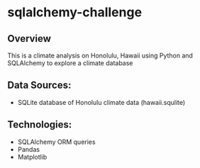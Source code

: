 # sqlalchemy-challenge

## Overview
This is a climate analysis on Honolulu, Hawaii using Python and SQLAlchemy to explore a climate database

## Data Sources: 
- SQLite database of Honolulu climate data (hawaii.squlite)
  
## Technologies: 
- SQLAlchemy ORM queries
- Pandas
- Matplotlib 
